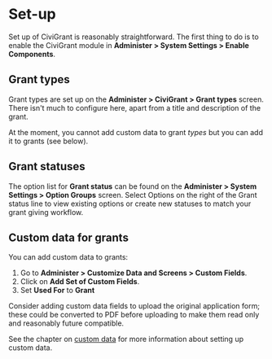 # Set-up

Set up of CiviGrant is reasonably straightforward. The first thing to do
is to enable the CiviGrant module in **Administer > System Settings >
Enable Components**.

## Grant types

Grant types are set up on the **Administer > CiviGrant > Grant types**
screen. There isn't much to configure here, apart from a title and
description of the grant.

At the moment, you cannot add custom data to grant *types* but you can
add it to grants (see below).

## Grant statuses

The option list for **Grant status** can be found on the **Administer >
System Settings > Option Groups** screen. Select Options on the right
of the Grant status line to view existing options or create new statuses
to match your grant giving workflow.

## Custom data for grants

You can add custom data to grants:

1.  Go to **Administer > Customize Data and Screens > Custom Fields**.
2.  Click on **Add Set of Custom Fields**.
3.  Set **Used For** to **Grant**

Consider adding custom data fields to upload the original application
form; these could be converted to PDF before uploading to make them read
only and reasonably future compatible.

See the chapter on [custom data](organising-your-data/creating-custom-fields.md) for more information about setting up custom
data.
